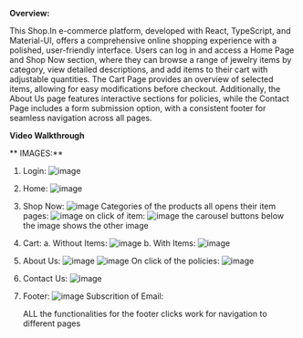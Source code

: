 **Overview:**

This Shop.In e-commerce platform, developed with React, TypeScript, and Material-UI, offers a comprehensive online shopping experience with a polished, user-friendly interface. Users can log in and access a Home Page and Shop Now section, where they can browse a range of jewelry items by category, view detailed descriptions, and add items to their cart with adjustable quantities. The Cart Page provides an overview of selected items, allowing for easy modifications before checkout. Additionally, the About Us page features interactive sections for policies, while the Contact Page includes a form submission option, with a consistent footer for seamless navigation across all pages.

**Video Walkthrough**


  

  ** IMAGES:**
  1. Login:
   ![image](https://github.com/user-attachments/assets/22c9b87a-1b79-44be-8304-81380aca718c)
  2. Home:
   ![image](https://github.com/user-attachments/assets/b86b3e01-53b9-4186-9f8e-be7a71bf9e72)
  3. Shop Now:
   ![image](https://github.com/user-attachments/assets/655ca9a8-f186-4c59-b23e-b53f03d80547)
   Categories of the products all opens their item pages:
      ![image](https://github.com/user-attachments/assets/419c52fb-fe06-4a0e-b0a0-21edf577dd5a)
     on click of item: ![image](https://github.com/user-attachments/assets/380c83a8-02fc-4118-9486-fc26ef415ea2)
     the carousel buttons below the image shows the other image


  5. Cart:
      a. Without Items:
           ![image](https://github.com/user-attachments/assets/a14d16b0-0a26-476d-a7cf-3a3080d6b80f)
      b. With Items:
        ![image](https://github.com/user-attachments/assets/bad35f6b-1da6-401b-b5b5-36ca84793af0)

  6. About Us:
      ![image](https://github.com/user-attachments/assets/41637289-5630-4deb-ba8a-e2df2fb7609c)
     ![image](https://github.com/user-attachments/assets/80fa6043-d873-4d63-8dd2-d14a46cd8b63)
     On click of the policies:
     ![image](https://github.com/user-attachments/assets/4d92473b-ef2e-4b5b-b183-561fd6d087a5)

  7. Contact Us:
      ![image](https://github.com/user-attachments/assets/ce4edc12-007d-42b4-ad0f-84b737cc634e)

  8.  Footer:
      ![image](https://github.com/user-attachments/assets/2f1715ad-c263-4190-98bc-47d42c4344b5)
      Subscrition of Email:

      ALL the functionalities for the footer clicks work for navigation to different pages
        



   
   

   

   



